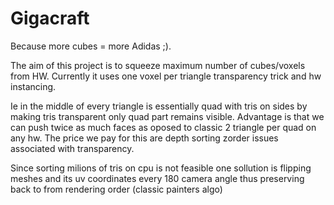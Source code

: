 # Gigacraft

Because more cubes = more Adidas ;).

The aim of this project is to squeeze maximum number of cubes/voxels from HW.
Currently it uses  one voxel per triangle transparency trick and hw instancing.

Ie in the middle of every triangle is essentially quad with tris on sides by making tris transparent only quad part remains visible.
Advantage is that we can push twice as much faces as oposed to classic 2 triangle per quad on any hw.
The price we pay for this are depth sorting  zorder issues associated with transparency.

Since sorting milions of tris on cpu is not feasible one sollution is flipping meshes and its uv coordinates 
every 180 camera angle thus preserving back to from rendering order (classic painters algo)
